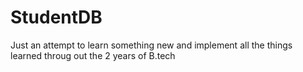 # StudentDB
Just an attempt to learn something new and implement all the things learned throug out the 2 years of B.tech
